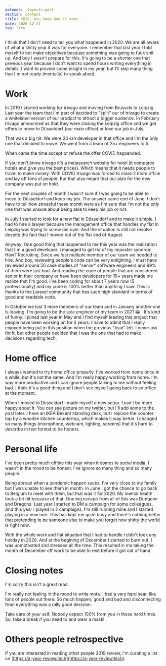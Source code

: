 ```yaml
---
extends: _layouts.post
section: content
title: 2020, you know how it went...
date: 2020-12-21
tag: life
---
```


I think that I don't need to tell you what happened in 2020. We are all aware of what a shitty year it was for everyone. I remember that last year I told myself to not make objectives because something was going to fuck shit up. And boy I wasn't prepare for this. It's going to be a shorter one that previous year because I don't want to spend hours writing everything in details. I want to provide some insight in my year, but I'll skip many thing that I'm not ready (mentally) to speak about.

# Work

In 2019 I started working for trivago and moving from Brussels to Leipzig. Last year the team that I'm part of decided to "split" our of trivago to create a whitelabel version of our product to attract a bigger audience. In February trivago announced us that they were closing the Leipzig office and we got offers to move to Düsseldorf (our main office) or lose our job in July.

That was a big hit. We were 20-ish developer in that office and I'm the only one that decided to move. We went from a team of 25+ engineers to 5.

When came the time accept or refuse the offer COVID happended. 

If you don't know trivago it's a metasearch website for hotel (it compares hotels and give you the best prices). Which means that it needs people to travel to make money. With COVID trivago was forced to close 2 more office and lay off tons of people. But that also meant that our plan for the new company was put on hold.

For the next couples of month I wasn't sure if I was going to be able to move to Düsseldorf and keep my job. The answer came end of June. I don't have to tell how stressful these month were as I'm sure that I'm not the only one that was unsure about being able to keep his job or not.

In July I started to look for a new flat in Düsseldorf and to make it simple, I had to hire a lawyer because the management office that handles my flat in Leipzig was trying to screw me over. And the situation is still not resolve despite the fact that I moved out of the flat end of August.

Anyway. One good thing that happened to me this year was the realization that I'm a good developer. I managed to get rid of my imposter syndrom. How? Recruiting. Since we lost multiple member of our team we needed to hire. And boy, reviewing people's code can be very enlighting. I must have reviewed around 50 case studies of "senior" software engineers and 99% of them were just bad. And reading the code of people that are considered senior in their company or have been developers for 10+ years made me realize that I'm good. I've been coding for about 7 years now (5 professionally) and my code is 100% better than anything I saw. This is thanks to the Laravel community that has such high standard in terms of good and readable code.

In October we lost 3 more members of our team and in January another one is leaving. I'm going to be the sole engineer of my team in 2021 :joy: . It's kind of funny. I joined last year in May and I find myself leading this project that people have been working on for 3 years. I have to admit that I really enjoyed being put in this position when the previous "lead" left. I never ask for it, but other people decided that I was the one that had to make decisions regarding tech.

# Home office

I always wanted to try home office properly. I've worked from home once in a while, but it's not the same. And I'm really happy working from home. I'm way more productive and I can ignore people talking to me without feeling bad. I think it's a good thing and I don't see myself going back to an office at the moment.

When I moved to Düsseldorf I made myself a new setup. I can't be more happy about it. You can see picture on my twitter, but I'll add some to the post later. I have an IKEA Bekant standing desk, but I replace the counter top by a wooden kitchen countertop, which makes it way better. I changed so many things (microphone, webcam, lighting, screens) that it's hard to describe in text format to be honest.

# Personal life

I've been pretty much offline this year when it comes to social media. I wasn't in the mood to be honest. I've ignore so many thing and so many people.

Being abroad when a pandemic happen sucks. I'm very close to my family but I was unable to see them in month. In June I got the chance to go back to Belgium to meet with them, but that was it for 2020. My mental health took a bit hit because of that. One big escape from all of this was Dungeon and Dragons. Last year I started to DM a campaign for some colleagues. And this year I played in 2 campaigns, I'm still running mine and I started playing in a new one. This has kept me quite busy and there's nothing better that pretending to be someone else to make you forget how shitty the world is right now.

With the whole work and flat situation that I had to handle I didn't took any holiday in 2020. And at the begining of December I started to burn out. I was unmotivated and stressed all the time. This resulted in me taking the month of December off work to be able to rest before it got out of hand.

# Closing notes

I'm sorry this isn't a great read. 

I'm really not feeling in the mood to write mote. I had a very hard year, like tons of people out there. So much happen, good and bad and disconnecting from everything was a rally good decision.

Take care of your self. Nobody expect 100% from you in these hard times. So, take a break if you need to and wear a mask!

# Others people retrospective

If you are interested in reading other people 2019 review, I'm curating a list on [https://a-year-review.tech](https://a-year-review.tech).
